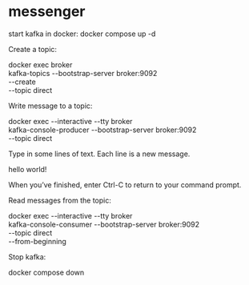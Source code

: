 # messenger
start kafka in docker:
docker compose up -d

Create a topic:

docker exec broker \
kafka-topics --bootstrap-server broker:9092 \
             --create \
             --topic direct

Write message to a topic:

docker exec --interactive --tty broker \
kafka-console-producer --bootstrap-server broker:9092 \
                       --topic direct

Type in some lines of text. Each line is a new message.

hello world!

When you’ve finished, enter Ctrl-C to return to your command prompt.

Read messages from the topic:

docker exec --interactive --tty broker \
kafka-console-consumer --bootstrap-server broker:9092 \
                       --topic direct \
                       --from-beginning


Stop kafka:

docker compose down